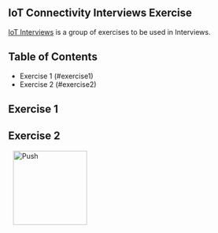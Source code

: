 ## IoT Connectivity Interviews Exercise

[IoT Interviews](https://github.com/rmrosa25/iot_interviews) is a group of exercises to be used in Interviews.

## Table of Contents

 - Exercise 1 (#exercise1)
 - Exercise 2 (#exercise2)

## Exercise 1


## Exercise 2



<a href="https://gitpod.io/#https://github.com/rmrosa25/iot_interviews/" style="padding: 10px;">
    <img src="https://gitpod.io/button/open-in-gitpod.svg" width="150" alt="Push" align="center">
</a>
